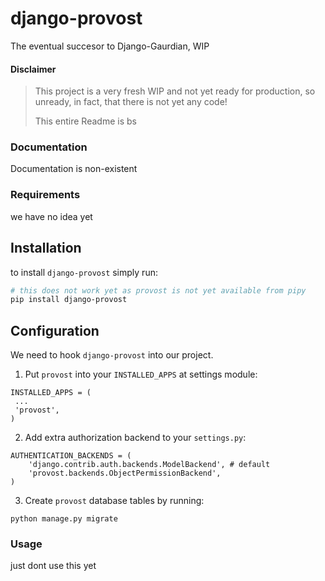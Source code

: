 # django-provost
The eventual succesor to Django-Gaurdian, WIP

#### Disclaimer
> This project is a very fresh WIP and not yet ready for production, 
> so unready, in fact, that there is not yet any code!
>
> This entire Readme is bs

### Documentation
Documentation is non-existent

### Requirements
we have no idea yet

## Installation
to install `django-provost` simply run:
```sh
# this does not work yet as provost is not yet available from pipy
pip install django-provost
```

## Configuration

We need to hook `django-provost` into our project.
1. Put `provost` into your `INSTALLED_APPS` at settings module:
```
INSTALLED_APPS = (
 ...
 'provost',
)
```
2. Add extra authorization backend to your `settings.py`:
```
AUTHENTICATION_BACKENDS = (
    'django.contrib.auth.backends.ModelBackend', # default
    'provost.backends.ObjectPermissionBackend',
)
```
3. Create `provost` database tables by running:
```
python manage.py migrate
```


### Usage
just dont use this yet
